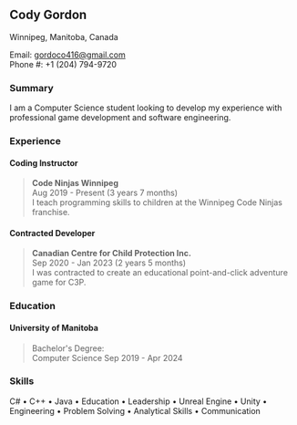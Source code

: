 ---
---

## Cody Gordon
Winnipeg, Manitoba, Canada

Email: gordoco416@gmail.com  
Phone #: +1 (204) 794-9720

### Summary
I am a Computer Science student looking to develop my experience with professional game development and software engineering.

### Experience
#### Coding Instructor  
>**Code Ninjas Winnipeg**  
Aug 2019 - Present (3 years 7 months)  
I teach programming skills to children at the Winnipeg Code Ninjas franchise.

#### Contracted Developer  
>**Canadian Centre for Child Protection Inc.**  
Sep 2020 - Jan 2023 (2 years 5 months)  
I was contracted to create an educational point-and-click adventure game for C3P.

### Education

#### University of Manitoba
>Bachelor's Degree:  
Computer Science
Sep 2019 - Apr 2024

### Skills
C#   •  C++  •   Java   •   Education   •   Leadership   •   Unreal Engine  •   Unity   •   Engineering   •   Problem
Solving   •   Analytical Skills   •   Communication
